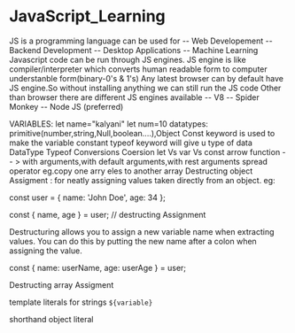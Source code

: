 # JavaScript_Learning
JS is a programming language
can be used for  -- Web Developement
                 -- Backend Development
                 -- Desktop Applications
                 -- Machine Learning
 Javascript code can be run through JS engines.
 JS engine is like compiler/interpreter which converts human readable form to computer understanble form(binary-0's & 1's) 
 Any latest browser can by default have JS engine.So without installing anything we can still run the JS code 
 Other than browser there are different JS engines available
            -- V8
            -- Spider Monkey
            -- Node JS (preferred)
            
 VARIABLES:
 let name="kalyani"
 let num=10
 datatypes: primitive(number,string,Null,boolean....),Object
 Const keyword is used to make the variable constant
 typeof keyword will give u type of data
 DataType
 Typeof
 Conversions
 Coersion
 let Vs var Vs const
 arrow function -- > with arguments,with default arguments,with rest arguments
 spread operator eg.copy one arry eles to another array
 Destructing object Assigment : for neatly assigning values taken directly from an object.
 eg: 
 
 const user = { name: 'John Doe', age: 34 };

<!-- const name = user.name;
const age = user.age; -->

const { name, age } = user; // destructing Assignment

Destructuring allows you to assign a new variable name when extracting values. You can do this by putting the new name after a colon when assigning the value.

const { name: userName, age: userAge } = user;

Destructing array Assigment

template literals for strings `${variable}`

shorthand object literal 
 
 
            
    
